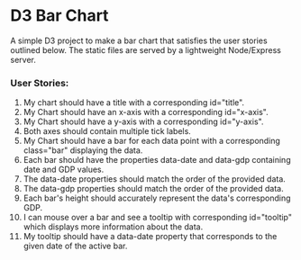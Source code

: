 # D3 Bar Chart

A simple D3 project to make a bar chart that satisfies the user stories outlined below. The static files are served by a lightweight Node/Express server.

### User Stories:

1. My chart should have a title with a corresponding id="title".
2. My Chart should have an x-axis with a corresponding id="x-axis".
3. My Chart should have a y-axis with a corresponding id="y-axis".
4. Both axes should contain multiple tick labels.
5. My Chart should have a bar for each data point with a corresponding class="bar" displaying the data.
6. Each bar should have the properties data-date and data-gdp containing date and GDP values.
7. The data-date properties should match the order of the provided data.
8. The data-gdp properties should match the order of the provided data.
9. Each bar\'s height should accurately represent the data\'s corresponding GDP.
10. I can mouse over a bar and see a tooltip with corresponding id="tooltip" which displays more information about the data.
11. My tooltip should have a data-date property that corresponds to the given date of the active bar.
